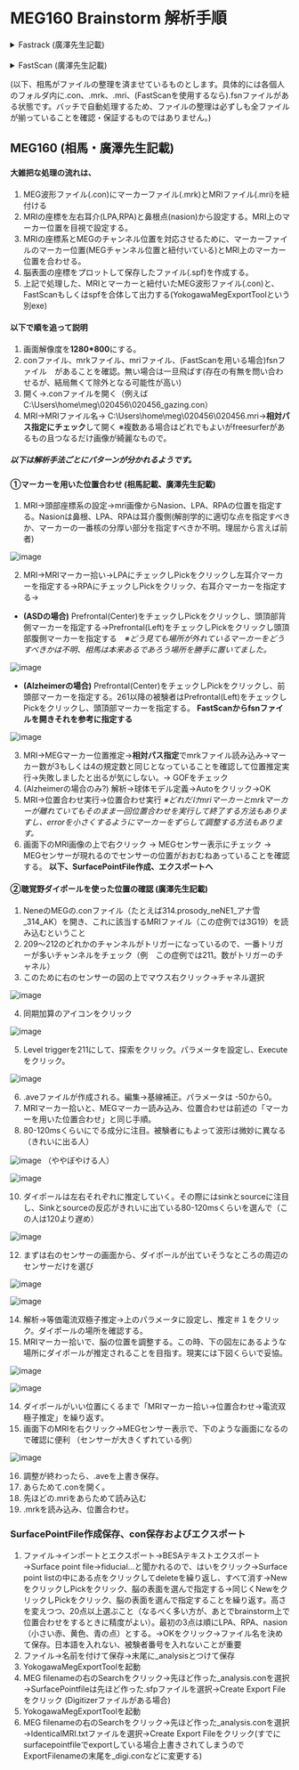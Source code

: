 # MEG160 Brainstorm 解析手順

<details>

  <summary>Fastrack (廣澤先生記載)</summary>

- D:\HDD_backup\_Gamma\Fastrak\020100_HS_Fastrakの020100_HS_MEG用マーカー　をExcelにドロップして開く
- データのある列を選択
- データタブをアクティブにする。
- 区切り位置をクリック→次へ→次へ→完了
- D:\HDD_backup\Gunma_Templete_MRI_Tool\2014_7_林先生ソフトの座標並び替えシート　を開く
- 先ほどのデータを黄色ハイライトの領域にコピペ
- 平行移動後の座標の値、オレンジでハイライトされた5行をコピーする
- メモ帳にペースト
- 020100_marker5.txtとしてD:\HDD_backup\_Gamma\Fastrak_markersに保存する。
- 平行移動後の座標の値、ハイライトされていない3行をコピーする
- メモ帳にペースト
- 020100_marker3.txtとしてD:\HDD_backup\_Gamma\Fastrak_markersに保存する

- D:\HDD_backup\Gunma_Templete_MRI_Tool\2014_7_林先生ソフト からBambiAnalysis_ver2.exeを起動
- ファイル→開く→体表5点.txt→先ほどの020100_marker5.txtを選択する。
- ファイル→開く→コイルマーカー点（3点）→先ほどの020100_marker3.txtを選択する。
- 解析→体表点傾き補正
- Save CSV→020100tilt_correctedとして保存する。
- 保存したファイルを開いて”post”の下の5×3の数字をコピー
- メモ帳にペーストして020100corrected_5.txtとして保存する。
- ”post coil marker”の下の3×3の数字をコピー
- メモ帳にペーストして020100corrected_3.txtとして保存する。

- BambiAnalysis_ver2.exeに戻る。フォーム→TemplateAnalysisと選択
- 1),5)デフォルト読み込み　ボタンをクリック
- 3)解析対象の体表5点データ読み込み　ボタンをクリック
- 先ほどの020100corrected_5.txtを選択
- 4)解析　ボタンをクリック
- テンプレートパス表示をクリック
- 出てきたパスをコピペする（ここではC:\BambiTempData\体表５点\5y_case05.txt）

</details>
 
<details>

  <summary>FastScan (廣澤先生記載)</summary>

- D:\HDD_backup\Polhemus\FastSCANからFastSCANを起動
- Openをクリック
- .fsnファイルを開く（ここではD:\HDD_backup\_Gamma\FastScan\020213_MKにある020213_MK.fsn）
- Stylus listを開く。一つ一つクリックして、下記の位置になっていることを確認
  - Stylus1 Nasion
  - Stylus 2 Cz
  - Stylus 3 LPL(左耳)
  - Stylus 4 RPL(右耳)
  - Stylus 5 Inion
  - Stylus 6 C3
  - Stylus 7 C4
  - Stylus 8 Fz
- Export as→Sweepsを選択
- ファイル名は020213sweeps、左からBounding Box、Cloud of Points、Text-Windows(CRLF)とチェックしてD:\HDD_backup\_Gammaに保存。
- Do you want to export the stylus points as well? に対し、はいを選択
- ファイル名を 020213stylusとし、左からBounding Box, Points + Normals, Text, windows (CRLF) としてD:\HDD_backup\_Gamma\FastScan_markersに保存する

- こうして生成された二つの.txtファイルを開く。
- 最初のファイルは上の4行を、_stylusファイルは上の3行を削除して上書き保存する。
- 上記でStylus listの順序が違っていた場合、この段階で並び替える

- BambiAnalysis_ver2.exeを起動
- フォーム→For FastScan Analysis
- Open FastScan (marker points) をクリックし、_stylusのファイルを選択
- Open FastScan (Sweep)をクリックし、_sweepsのファイルを選択
- Save CSV transformed marker をクリックし、020222tr_markerとして保存
- できた.csvファイルをエクセルで開く
- ファイル→名前を付けて保存→テキスト（タブ区切り）として保存。ファイル名はそのままでOK。

- BambiAnalysis_ver2に戻る。
- ファイル→開く→FastScan変換後StylusData→上でできた_marker.txtを選択（ここでは020222_marker.txt）
- ファイル→名前を付けて保存→CSV data→体表5点→番号_5として保存（ここでは020222_5.csvとなる）
- できたcsvファイルをエクセルで開き、ファイル→名前を付けて保存→テキスト（タブ区切り）として保存（ここでは020222_5.txtとなる）

- D:\2014_7_林先生ソフト\MATLAB送付用プログラムにあるBambiBrain_ver01を起動
（MATLAB2014a compiler runtimeが必要-http://www.mathworks.com/products/compiler/mcr/index.html）
- DB 5-points Open without correcti…をクリック
- D:\2014_7_林先生ソフト\MATLAB送付用プログラム\TiltCorrect_ALL_Surf-5-points_ForKUにあるすべてのファイルを選択し、開くをクリック。
- OPEN MEG 5 pointsをクリック
- 先ほど作成した020222_5.txtを選択する。この際、ダミーで04y_case01.txtも選択する。
- Results auto Saveにチェック
- Tilt correction for MEGをクリック
- Analysis for 5-pointsをクリック
- TemplateSelected_020222_5.txtが目的のファイル。
- 開くと、B1が最適なテンプレートのNoになっている。今回は27なので、D:\2014_7_林先生ソフト\MATLAB送付用プログラム- \TiltCorrect_ALL_Surf-5-points_ForKU フォルダの中にあるNo_027_TiltCorrect_5points_03y_case17.txt、すなわち03y_case17.rawが目的のファイルとなる。（C:\BambiTempData\ 3y_case17）

- ImageJを開く（https://imagej.nih.gov/ij/download.htmlからダウンロード、zipを展開するだけで使用可能）
- File→Import→Rawと選択
- 対応する.rawファイル（ここではD:\HDD_backup\_Gamma\Fastrak_markersにある020100corrected_5.txt_template_64_withAffine_Ver7_lank1.raw）を選択
- パラメータは上から 16 bit Unsigned, 256, 256, 0, 256, 0で、Little-endian byte orderにチェック。
- File→Save As→Analyze 7.5で、D:\HDD_backup\_Gamma\Fastrak_markersに保存する。名前はデフォルトでOK

- MegLaboratoryを起動
- ファイル→ MRIファイル→ANALYZE形式データからMRIファイルを作成
- Addをクリック
- ImageJで作成したAnalyze形式データのうち、.hdrを選択（ここでは5y_case05.hdr）
- OKを選択し、020100MRIとして保存する。

</details>

(以下、相馬がファイルの整理を済ませているものとします。具体的には各個人のフォルダ内に.con、.mrk、.mri、(FastScanを使用するなら).fsnファイルがある状態です。バッチで自動処理するため、ファイルの整理は必ずしも全ファイルが揃っていることを確認・保証するものではありません。)

## MEG160 (相馬・廣澤先生記載)

#### 大雑把な処理の流れは、
1. MEG波形ファイル(.con)にマーカーファイル(.mrk)とMRIファイル(.mri)を紐付ける
2. MRIの座標を左右耳介(LPA,RPA)と鼻根点(nasion)から設定する。MRI上のマーカー位置を目視で設定する。
3. MRIの座標系とMEGのチャンネル位置を対応させるために、マーカーファイルのマーカー位置(MEGチャンネル位置と紐付いている)とMRI上のマーカー位置を合わせる。
4. 脳表面の座標をプロットして保存したファイル(.spf)を作成する。
5. 上記で処理した、MRIとマーカーと紐付いたMEG波形ファイル(.con)と、FastScanもしくはspfを合体して出力する(YokogawaMegExportToolという別exe)

#### 以下で順を追って説明
1. 画面解像度を**1280*800**にする。
2. conファイル、mrkファイル、mriファイル、(FastScanを用いる場合)fsnファイル　があることを確認。無い場合は一旦飛ばす(存在の有無を問い合わせるが、結局無くて除外となる可能性が高い)
3. 開く→.conファイルを開く（例えばC:\Users\home\meg\020456\020456_gazing.con）
4. MRI→MRIファイル名→ C:\Users\home\meg\020456\020456.mri→**相対パス指定にチェック**して開く ※複数ある場合はどれでもよいがfreesurferがあるもの且つなるだけ画像が綺麗なもので。

##### 以下は解析手法ごとにパターンが分かれるようです。
#### ①マーカーを用いた位置合わせ (相馬記載、廣澤先生記載)
1. MRI→頭部座標系の設定→mri画像からNasion、LPA、RPAの位置を指定する。Nasionは鼻根、LPA、RPAは耳介腹側(解剖学的に適切な点を指定すべきか、マーカーの一番核の分厚い部分を指定すべきか不明。理屈から言えば前者)

![image](https://github.com/sirsoldano/brainstorm_BCT/assets/25501011/c30b7cda-5929-41ff-ae99-e03b309fe6af)

2. MRI→MRIマーカー拾い→LPAにチェックしPickをクリックし左耳介マーカーを指定する→RPAにチェックしPickをクリック、右耳介マーカーを指定する→

  - **(ASDの場合)** Prefrontal(Center)をチェックしPickをクリックし、頭頂部背側マーカーを指定する→Prefrontal(Left)をチェックしPickをクリックし頭頂部腹側マーカーを指定する　*※どう見ても場所が外れているマーカーをどうすべきかは不明、相馬は本来あるであろう場所を勝手に置いてました。*

![image](https://github.com/sirsoldano/brainstorm_BCT/assets/25501011/cfbea2e2-4519-42ad-b807-f9600cca2d8f)

  - **(Alzheimerの場合)** Prefrontal(Center)をチェックしPickをクリックし、前頭部マーカーを指定する。261以降の被験者はPrefrontal(Left)をチェックしPickをクリックし、頭頂部マーカーを指定する。 **FastScanからfsnファイルを開きそれを参考に指定する**

![image](https://github.com/sirsoldano/brainstorm_BCT/assets/25501011/4c4ef4fc-80f5-4b60-9b13-4f8ac31fe939)

3. MRI→MEGマーカー位置推定→**相対パス指定**でmrkファイル読み込み→マーカー数が3もしくは4の規定数と同じとなっていることを確認して位置推定実行→失敗しましたと出るが気にしない。→ GOFをチェック
4. (Alzheimerの場合のみ?) 解析→球体モデル定義→Autoをクリック→OK
5. MRI→位置合わせ実行→位置合わせ実行 *※どれだけmriマーカーとmrkマーカーが離れていてもそのまま一回位置合わせを実行して終了する方法もありますし、errorを小さくするようにマーカーをずらして調整する方法もあります。*
6. 画面下のMRI画像の上で右クリック → MEGセンサー表示にチェック → MEGセンサーが現れるのでセンサーの位置がおおむねあっていることを確認する。
**以下、SurfacePointFile作成、エクスポートへ**

#### ②聴覚野ダイポールを使った位置の確認 (廣澤先生記載)
1. NeneのMEGの.conファイル（たとえば314.prosody_neNE1_アナ雪_314_AK）を開き、これに該当するMRIファイル（この症例では3G19）を読み込むということ
2. 209～212のどれかのチャンネルがトリガーになっているので、一番トリガーが多いチャンネルをチェック（例　この症例では211。数がトリガーのチャネル）
3. このために右のセンサーの図の上でマウス右クリック→チャネル選択

![image](https://github.com/sirsoldano/brainstorm_BCT/assets/25501011/2e6fb158-ba09-4449-b28a-aebb43e73f78)

4. 同期加算のアイコンをクリック

![image](https://github.com/sirsoldano/brainstorm_BCT/assets/25501011/0a701e04-7169-434d-b5ea-797bf6a35b7d)

5. Level triggerを211にして、探索をクリック。パラメータを設定し、Executeをクリック。

![image](https://github.com/sirsoldano/brainstorm_BCT/assets/25501011/8328bdc9-5136-43c2-88de-7dc550808f40)

6. .aveファイルが作成される。編集→基線補正。パラメータは -50から0。
7. MRIマーカー拾いと、MEGマーカー読み込み、位置合わせは前述の「マーカーを用いた位置合わせ」と同じ手順。
8. 80-120msくらいにでる成分に注目。被験者にもよって波形は微妙に異なる
（きれいに出る人）

![image](https://github.com/sirsoldano/brainstorm_BCT/assets/25501011/1fd2e3ff-66ac-4a41-8c63-e42f858002e9)
（ややぼやける人）

![image](https://github.com/sirsoldano/brainstorm_BCT/assets/25501011/b55adcbf-8190-4546-a195-307a183a3fb9)

10. ダイポールは左右それぞれに推定していく。その際にはsinkとsourceに注目し、Sinkとsourceの反応がきれいに出ている80-120msくらいを選んで（この人は120より遅め）

![image](https://github.com/sirsoldano/brainstorm_BCT/assets/25501011/8d2d51cb-6fe1-4eb8-8fd1-9fc985bba863)

12. まずは右のセンサーの画面から、ダイポールが出ていそうなところの周辺のセンサーだけを選び

![image](https://github.com/sirsoldano/brainstorm_BCT/assets/25501011/ac706dcc-47a1-42e4-89e8-2256bfac1dc3)

![image](https://github.com/sirsoldano/brainstorm_BCT/assets/25501011/c8918a6c-c311-47e1-9686-f7cb2436da06)

14. 解析→等価電流双極子推定→上のパラメータに設定し、推定＃１をクリック。ダイポールの場所を確認する。
15. MRIマーカー拾いで、脳の位置を調整する。この時、下の図左にあるような場所にダイポールが推定されることを目指す。現実には下図くらいで妥協。

![image](https://github.com/sirsoldano/brainstorm_BCT/assets/25501011/6946faf0-497b-4106-b379-459d2f2646d4)

![image](https://github.com/sirsoldano/brainstorm_BCT/assets/25501011/700fd1fd-30f2-41c9-8d5c-f7b0e5559892)

14. ダイポールがいい位置にくるまで「MRIマーカー拾い→位置合わせ→電流双極子推定」を繰り返す。
15. 画面下のMRIを右クリック→MEGセンサー表示で、下のような画面になるので確認に便利
（センサーが大きくずれている例）

![image](https://github.com/sirsoldano/brainstorm_BCT/assets/25501011/59aad27b-d4fd-4bec-b4c6-5af45293e364)

16. 調整が終わったら、.aveを上書き保存。
17. あらためて.conを開く。
18. 先ほどの.mriをあらためて読み込む
19. .mrkを読み込み、位置合わせ。


### SurfacePointFile作成保存、con保存およびエクスポート
1. ファイル→インポートとエクスポート→BESAテキストエクスポート→Surface point file→fiducial…と聞かれるので、はいをクリック→Surface point listの中にある点をクリックしてdeleteを繰り返し、すべて消す→NewをクリックしPickをクリック、脳の表面を選んで指定する→同じくNewをクリックしPickをクリック、脳の表面を選んで指定することを繰り返す。高さを変えつつ、20点以上選ぶこと（なるべく多い方が、あとでbrainstorm上で位置合わせをするときに精度がよい）。最初の3点は順にLPA、RPA、nasion（小さい赤、黄色、青の点）とする。→OKをクリック→ファイル名を決めて保存。日本語を入れない、被験者番号を入れないことが重要
2. ファイル→名前を付けて保存→末尾に_analysisとつけて保存
3. YokogawaMegExportToolを起動
4. MEG filenameの右のSearchをクリック→先ほど作った_analysis.conを選択→SurfacePointfileは先ほど作った.sfpファイルを選択→Create Export Fileをクリック
(Digitizerファイルがある場合)
5. YokogawaMegExportToolを起動
6. MEG filenameの右のSearchをクリック→先ほど作った_analysis.conを選択→IdenticalMRI.txtファイルを選択→Create Export Fileをクリック(すでにsurfacepointfileでexportしている場合上書きされてしまうのでExportFilenameの末尾を_digi.conなどに変更する)
